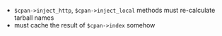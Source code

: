 * `$cpan->inject_http`, `$cpan->inject_local` methods must re-calculate tarball names
* must cache the result of `$cpan->index` somehow

